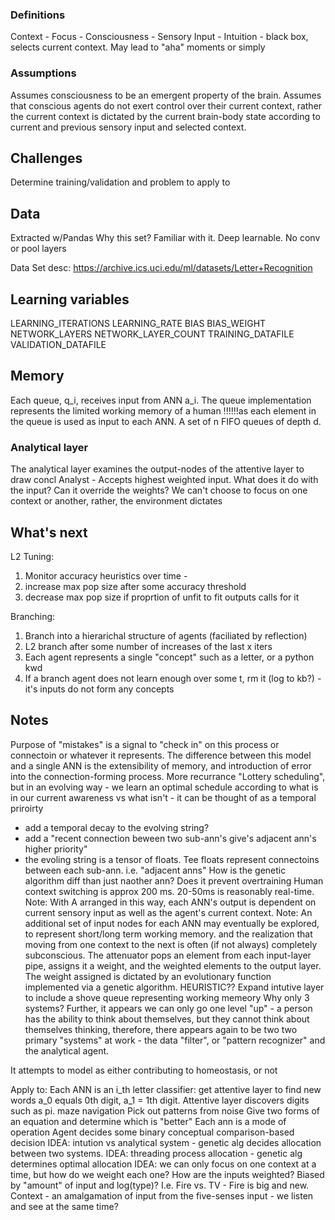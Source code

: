 ### Definitions
Context - 
Focus - 
Consciousness - 
Sensory Input - 
Intuition - black box, selects current context. May lead to "aha" moments or simply 

### Assumptions

Assumes consciousness to be an emergent property of the brain.
Assumes that conscious agents do not exert control over their current context, rather the current context is dictated by the current brain-body state according to current and previous sensory input and selected context.

## Challenges

Determine training/validation and problem to apply to

## Data 

Extracted w/Pandas
Why this set? Familiar with it. Deep learnable. No conv or pool layers

Data Set desc:
https://archive.ics.uci.edu/ml/datasets/Letter+Recognition

## Learning variables

LEARNING_ITERATIONS
LEARNING_RATE
BIAS
BIAS_WEIGHT
NETWORK_LAYERS
NETWORK_LAYER_COUNT
TRAINING_DATAFILE
VALIDATION_DATAFILE

## Memory

 Each queue, q_i, receives input from ANN a_i. The queue implementation represents the limited working memory of a human !!!!!!as each element in the queue is used as input to each ANN. A set of n FIFO queues of depth d. 

### Analytical layer

The analytical layer examines the output-nodes of the attentive layer to draw concl
Analyst - Accepts highest weighted input. What does it do with the input? Can it override the weights? We can't choose to focus on one context or another, rather, the environment dictates

## What's next

L2 Tuning:
1. Monitor accuracy heuristics over time -
1. increase max pop size after some accuracy threshold
3. decrease max pop size if proprtion of unfit to fit outputs calls for it

Branching:
1. Branch into a hierarichal structure of agents (faciliated by reflection)
2. L2 branch after some number of increases of the last x iters
3. Each agent represents a single "concept" such as a letter, or a python kwd
4. If a branch agent does not learn enough over some t, rm it (log to kb?) - it's inputs do not form any concepts
## Notes
Purpose of "mistakes" is a signal to "check in" on this process or connectoin or whatever it represents.
The difference between this model and a single ANN is the extensibility of memory, and introduction of error into the connection-forming process. More recurrance
"Lottery scheduling", but in an evolving way - we learn an optimal schedule according to what is in our current awareness vs what isn't - it can be thought of as a temporal priroirty
 - add a temporal decay to the evolving string?
 - add a "recent connection beween two sub-ann's give's adjacent ann's higher priority"
 - the evoling string is a tensor of floats. Tee floats represent connectoins between each sub-ann. i.e. "adjacent anns"
 How is the genetic algorithm diff than just naother ann? Does it prevent overtraining
Human context switching is approx 200 ms. 20-50ms is reasonably real-time.
Note: With A arranged in this way, each ANN's output is dependent on current sensory input as well as the agent's current context.
Note: An additional set of input nodes for each ANN may eventually be explored, to represent short/long term working memory.
and the realization that moving from one context to the next is often (if not always) completely subconscious.
The attenuator pops an element from each input-layer pipe, assigns it a weight, and the weighted elements to the output layer. The weight assigned is dictated by an evolutionary function implemented via a genetic algorithm. HEURISTIC??
Expand intutive layer to include a shove queue representing working memeory
Why only 3 systems?
Further, it appears we can only go one level "up" - a person has the ability to think about themselves, but they cannot think about themselves thinking, therefore, there appears again to be two two primary "systems" at work - the data "filter", or "pattern recognizer" and the analytical agent.

It attempts to model as either contributing to homeostasis, or not

Apply to:
	Each ANN is an i_th letter classifier: get attentive layer to find new words
	a_0 equals 0th digit, a_1 = 1th digit. Attentive layer discovers digits such as pi.
	maze navigation
	Pick out patterns from noise
	Give two forms of an equation and determine which is "better"
	Each ann is a mode of operation
	Agent decides some binary conceptual comparison-based decision
IDEA: intution vs analytical system - genetic alg decides allocation between two systems.
IDEA: threading process allocation - genetic alg determines optimal allocation
IDEA: we can only focus on one context at a time, but how do we weight each one?
How are the inputs weighted? Biased by "amount" of input and log(type)? I.e. Fire vs. TV - Fire is big and new.
Context - an amalgamation of input from the five-senses input - we listen and see at the same time?


